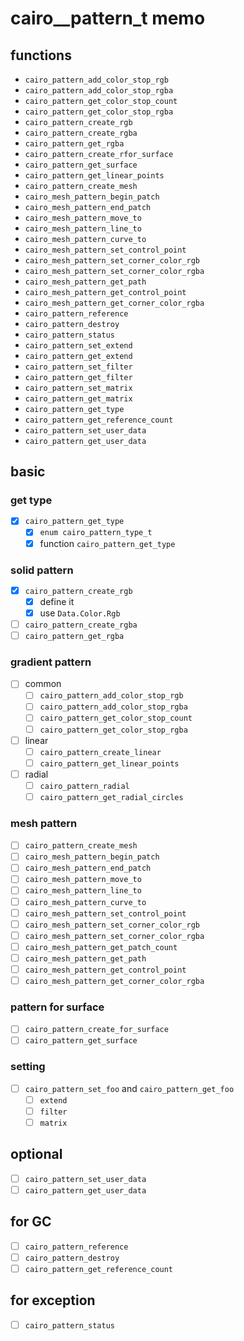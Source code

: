 cairo\__pattern\_t memo
========================

functions
---------

* `cairo_pattern_add_color_stop_rgb`
* `cairo_pattern_add_color_stop_rgba`
* `cairo_pattern_get_color_stop_count`
* `cairo_pattern_get_color_stop_rgba`
* `cairo_pattern_create_rgb`
* `cairo_pattern_create_rgba`
* `cairo_pattern_get_rgba`
* `cairo_pattern_create_rfor_surface`
* `cairo_pattern_get_surface`
* `cairo_pattern_get_linear_points`
* `cairo_pattern_create_mesh`
* `cairo_mesh_pattern_begin_patch`
* `cairo_mesh_pattern_end_patch`
* `cairo_mesh_pattern_move_to`
* `cairo_mesh_pattern_line_to`
* `cairo_mesh_pattern_curve_to`
* `cairo_mesh_pattern_set_control_point`
* `cairo_mesh_pattern_set_corner_color_rgb`
* `cairo_mesh_pattern_set_corner_color_rgba`
* `cairo_mesh_pattern_get_path`
* `cairo_mesh_pattern_get_control_point`
* `cairo_mesh_pattern_get_corner_color_rgba`
* `cairo_pattern_reference`
* `cairo_pattern_destroy`
* `cairo_pattern_status`
* `cairo_pattern_set_extend`
* `cairo_pattern_get_extend`
* `cairo_pattern_set_filter`
* `cairo_pattern_get_filter`
* `cairo_pattern_set_matrix`
* `cairo_pattern_get_matrix`
* `cairo_pattern_get_type`
* `cairo_pattern_get_reference_count`
* `cairo_pattern_set_user_data`
* `cairo_pattern_get_user_data`

basic
-----

### get type

* [x] `cairo_pattern_get_type`
	+ [x] `enum cairo_pattern_type_t`
	+ [x] function `cairo_pattern_get_type`

### solid pattern

* [x] `cairo_pattern_create_rgb`
	+ [x] define it
	+ [x] use `Data.Color.Rgb`
* [ ] `cairo_pattern_create_rgba`
* [ ] `cairo_pattern_get_rgba`

### gradient pattern

* [ ] common
	+ [ ] `cairo_pattern_add_color_stop_rgb`
	+ [ ] `cairo_pattern_add_color_stop_rgba`
	+ [ ] `cairo_pattern_get_color_stop_count`
	+ [ ] `cairo_pattern_get_color_stop_rgba`
* [ ] linear
	+ [ ] `cairo_pattern_create_linear`
	+ [ ] `cairo_pattern_get_linear_points`
* [ ] radial
	+ [ ] `cairo_pattern_radial`
	+ [ ] `cairo_pattern_get_radial_circles`

### mesh pattern

* [ ] `cairo_pattern_create_mesh`
* [ ] `cairo_mesh_pattern_begin_patch`
* [ ] `cairo_mesh_pattern_end_patch`
* [ ] `cairo_mesh_pattern_move_to`
* [ ] `cairo_mesh_pattern_line_to`
* [ ] `cairo_mesh_pattern_curve_to`
* [ ] `cairo_mesh_pattern_set_control_point`
* [ ] `cairo_mesh_pattern_set_corner_color_rgb`
* [ ] `cairo_mesh_pattern_set_corner_color_rgba`
* [ ] `cairo_mesh_pattern_get_patch_count`
* [ ] `cairo_mesh_pattern_get_path`
* [ ] `cairo_mesh_pattern_get_control_point`
* [ ] `cairo_mesh_pattern_get_corner_color_rgba`

### pattern for surface

* [ ] `cairo_pattern_create_for_surface`
* [ ] `cairo_pattern_get_surface`

### setting

* [ ] `cairo_pattern_set_foo` and `cairo_pattern_get_foo`
	+ [ ] `extend`
	+ [ ] `filter`
	+ [ ] `matrix`

optional
--------

* [ ] `cairo_pattern_set_user_data`
* [ ] `cairo_pattern_get_user_data`

for GC
------

* [ ] `cairo_pattern_reference`
* [ ] `cairo_pattern_destroy`
* [ ] `cairo_pattern_get_reference_count`

for exception
-------------

* [ ] `cairo_pattern_status`

